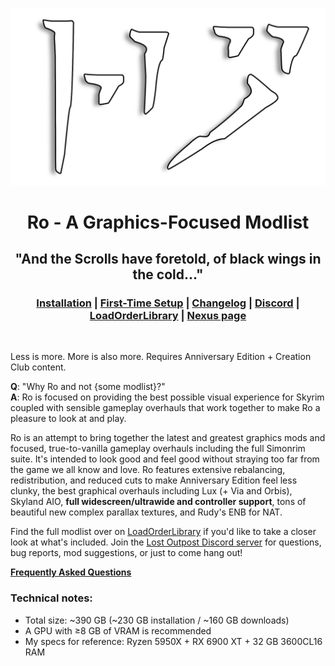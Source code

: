 <div align="center">

![Ro](assets/Ro_logo_sm.png)

# Ro - A Graphics-Focused Modlist

## "And the Scrolls have foretold, of black wings in the cold..."

### [Installation](/INSTALLATION.md) | [First-Time Setup](/SETUP.md) | [Changelog](/CHANGELOG.md) | [Discord](https://discord.gg/WF66mMu) | [LoadOrderLibrary](https://loadorderlibrary.com/lists/ro-a-graphics-focused-modlist) | [Nexus page](https://www.nexusmods.com/skyrimspecialedition/mods/84408)

</div>

<br />

Less is more. More is also more. Requires Anniversary Edition + Creation Club content.

**Q**: "Why Ro and not {some modlist}?" <br />
**A**: Ro is focused on providing the best possible visual experience for Skyrim coupled with sensible gameplay overhauls that work together to make Ro a pleasure to look at and play.

Ro is an attempt to bring together the latest and greatest graphics mods and focused, true-to-vanilla gameplay overhauls including the full Simonrim suite. It's intended to look good and feel good without straying too far from the game we all know and love. Ro features extensive rebalancing, redistribution, and reduced cuts to make Anniversary Edition feel less clunky, the best graphical overhauls including Lux (+ Via and Orbis), Skyland AIO, **full widescreen/ultrawide and controller support**, tons of beautiful new complex parallax textures, and Rudy's ENB for NAT.

Find the full modlist over on [LoadOrderLibrary](https://loadorderlibrary.com/lists/ro-a-graphics-focused-modlist) if you'd like to take a closer look at what's included. Join the [Lost Outpost Discord server](https://discord.gg/WF66mMu) for questions, bug reports, mod suggestions, or just to come hang out!

**[Frequently Asked Questions](/FAQ.md)**

### Technical notes:

- Total size: ~390 GB (~230 GB installation / ~160 GB downloads)
- A GPU with &ge;8 GB of VRAM is recommended
- My specs for reference: Ryzen 5950X + RX 6900 XT + 32 GB 3600CL16 RAM
